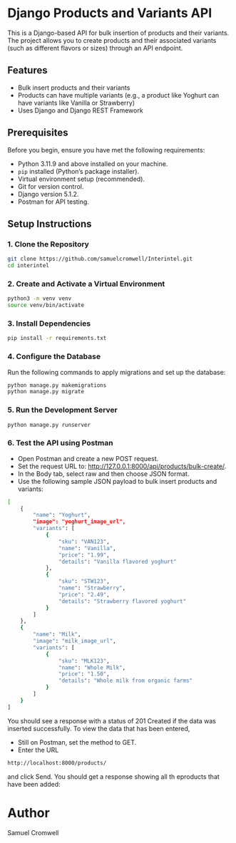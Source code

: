 # Django Products and Variants API

This is a Django-based API for bulk insertion of products and their variants. The project allows you to create products and their associated variants (such as different flavors or sizes) through an API endpoint.

## Features

- Bulk insert products and their variants
- Products can have multiple variants (e.g., a product like Yoghurt can have variants like Vanilla or Strawberry)
- Uses Django and Django REST Framework

## Prerequisites

Before you begin, ensure you have met the following requirements:

- Python 3.11.9 and above installed on your machine.
- `pip` installed (Python’s package installer).
- Virtual environment setup (recommended).
- Git for version control.
- Django version 5.1.2.
- Postman for API testing.


## Setup Instructions

### 1. Clone the Repository

```bash
git clone https://github.com/samuelcromwell/Interintel.git
cd interintel
```

### 2. Create and Activate a Virtual Environment

```bash
python3 -m venv venv
source venv/bin/activate
```

### 3. Install Dependencies

```bash
pip install -r requirements.txt
```

### 4. Configure the Database
Run the following commands to apply migrations and set up the database:

```bash
python manage.py makemigrations
python manage.py migrate
```

### 5. Run the Development Server

```bash
python manage.py runserver
```

### 6. Test the API using Postman
- Open Postman and create a new POST request.
- Set the request URL to: http://127.0.0.1:8000/api/products/bulk-create/.
- In the Body tab, select raw and then choose JSON format.
- Use the following sample JSON payload to bulk insert products and variants:

```bash
[
    {
        "name": "Yoghurt",
        "image": "yoghurt_image_url",
        "variants": [
            {
                "sku": "VAN123",
                "name": "Vanilla",
                "price": "1.99",
                "details": "Vanilla flavored yoghurt"
            },
            {
                "sku": "STW123",
                "name": "Strawberry",
                "price": "2.49",
                "details": "Strawberry flavored yoghurt"
            }
        ]
    },
    {
        "name": "Milk",
        "image": "milk_image_url",
        "variants": [
            {
                "sku": "MLK123",
                "name": "Whole Milk",
                "price": "1.50",
                "details": "Whole milk from organic farms"
            }
        ]
    }
]
```

You should see a response with a status of 201 Created if the data was inserted successfully.
To view the data that has been entered,

- Still on Postman, set the method to GET.
- Enter the URL

```bash
http://localhost:8000/products/ 
```
and click Send.
You should get a response showing all th eproducts that have been added:

# Author
Samuel Cromwell